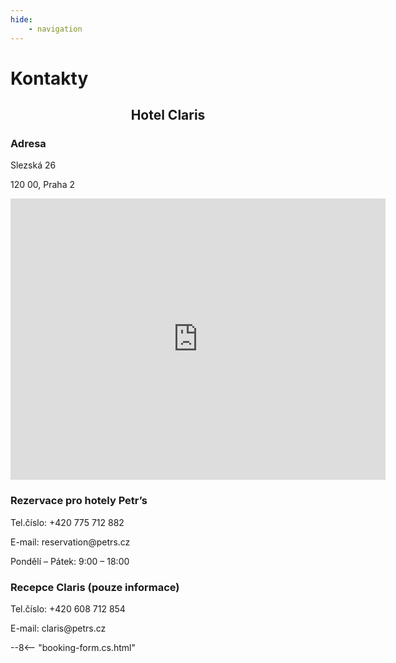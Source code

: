 ```yaml
---
hide:
    - navigation
---
```


# **Kontakty**

<h2 style="text-align: center; font-weight: bold;">Hotel Claris</h2>

### **Adresa**
<div class="info-text">
<p>Slezská 26</p>
<p>120 00, Praha 2</p>
</div>

<div style="text-align: center;">
<iframe src="https://www.google.com/maps/embed?pb=!1m14!1m8!1m3!1d1280.268556646699!2d14.442134033065795!3d50.076229937756565!3m2!1i1024!2i768!4f13.1!3m3!1m2!1s0x470b948502bf1527%3A0x3658327a1e32ff9c!2sHotel%20Claris!5e0!3m2!1scs!2sus!4v1748881100821!5m2!1scs!2sus" width="600" height="450" style="border:0;" allowfullscreen="" loading="lazy" referrerpolicy="no-referrer-when-downgrade"></iframe>
</div>

### **Rezervace pro hotely Petr’s**

<div class="info-text">
<p>Tel.číslo: +420 775 712 882</p>
<p>E-mail: reservation@petrs.cz</p>
<p>Pondělí – Pátek:  9:00 – 18:00</p>
</div>

### **Recepce Claris (pouze informace)**
<div class="info-text">
<p>Tel.číslo: +420 608 712 854</p>
<p>E-mail: claris@petrs.cz</p>
</div>

--8<-- "booking-form.cs.html"